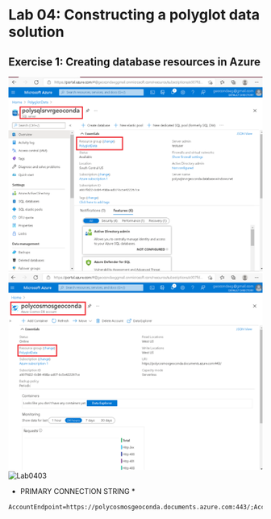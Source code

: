 # Lab 04: Constructing a polyglot data solution

## Exercise 1: Creating database resources in Azure
![Lab0401](ZZ-lab/Lab0401.png)
![Lab0402](ZZ-lab/Lab0402.png)
![Lab0403](ZZ-lab/Lab0403.png)

* PRIMARY CONNECTION STRING *
```
AccountEndpoint=https://polycosmosgeoconda.documents.azure.com:443/;AccountKey=sSvRzn4bej1NtJaviUgkMqQbZBNohJDeN5nKm1lafGW5Qd1JKxwMqEx1y4RhtYWKwfaffMRGqG8F358l7bKeOA==;

```
